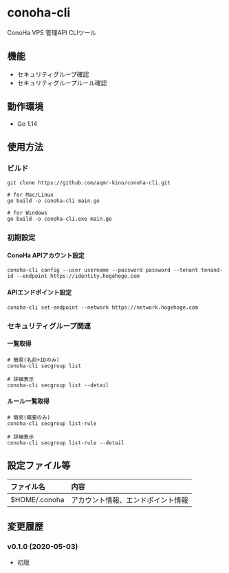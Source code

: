 # conoha-cli
ConoHa VPS 管理API CLIツール

## 機能
- セキュリティグループ確認
- セキュリティグループルール確認

## 動作環境
- Go 1.14

## 使用方法
### ビルド
```shell
git clone https://github.com/aqmr-kino/conoha-cli.git
```

```shell
# for Mac/Linux
go build -o conoha-cli main.go

# for Windows
go build -o conoha-cli.exe main.go
```

### 初期設定
#### ConoHa APIアカウント設定
```shell
conoha-cli config --user username --password password --tenant tenand-id --endpoint https://identity.hogehoge.com
```

#### APIエンドポイント設定
```shell
conoha-cli set-endpoint --network https://network.hogehoge.com
```

### セキュリティグループ関連

#### 一覧取得
```shell
# 簡易(名前+IDのみ)
conoha-cli secgroup list

# 詳細表示
conoha-cli secgroup list --detail
```

#### ルール一覧取得
```shell
# 簡易(概要のみ)
conoha-cli secgroup list-rule

# 詳細表示
conoha-cli secgroup list-rule --detail
```

## 設定ファイル等
|ファイル名|内容|
|:--|:--|
|$HOME/.conoha|アカウント情報、エンドポイント情報|

## 変更履歴
### v0.1.0 (2020-05-03)
- 初版
